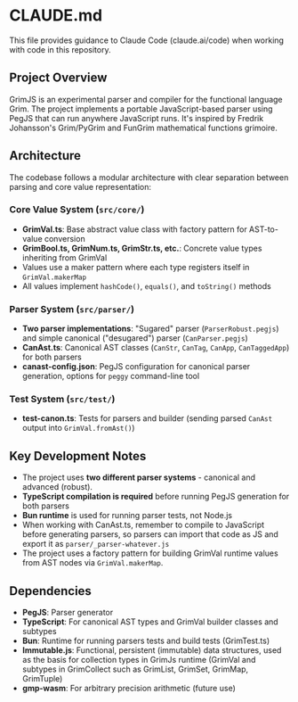 # CLAUDE.md

This file provides guidance to Claude Code (claude.ai/code) when working with code in this repository.

## Project Overview

GrimJS is an experimental parser and compiler for the functional language Grim. The project implements a portable JavaScript-based parser using PegJS that can run anywhere JavaScript runs. It's inspired by Fredrik Johansson's Grim/PyGrim and FunGrim mathematical functions grimoire.

## Architecture

The codebase follows a modular architecture with clear separation between parsing and core value representation:

### Core Value System (`src/core/`)
- **GrimVal.ts**: Base abstract value class with factory pattern for AST-to-value conversion
- **GrimBool.ts, GrimNum.ts, GrimStr.ts, etc.**: Concrete value types inheriting from GrimVal
- Values use a maker pattern where each type registers itself in `GrimVal.makerMap`
- All values implement `hashCode()`, `equals()`, and `toString()` methods

### Parser System (`src/parser/`)
- **Two parser implementations**: "Sugared" parser (`ParserRobust.pegjs`) and simple canonical ("desugared") parser (`CanParser.pegjs`)
- **CanAst.ts**: Canonical AST classes (`CanStr`, `CanTag`, `CanApp`, `CanTaggedApp`) for both parsers
- **canast-config.json**: PegJS configuration for canonical parser generation, options for `peggy` command-line tool

### Test System (`src/test/`)
- **test-canon.ts**: Tests for parsers and builder (sending parsed `CanAst` output into `GrimVal.fromAst()`)

## Key Development Notes

- The project uses **two different parser systems** - canonical and advanced (robust).
- **TypeScript compilation is required** before running PegJS generation for both parsers
- **Bun runtime** is used for running parser tests, not Node.js
- When working with CanAst.ts, remember to compile to JavaScript before generating parsers, so parsers can import that code as JS and export it as `parser/_parser-whatever.js`
- The project uses a factory pattern for building GrimVal runtime values from AST nodes via `GrimVal.makerMap`.

## Dependencies

- **PegJS**: Parser generator
- **TypeScript**: For canonical AST types and GrimVal builder classes and subtypes
- **Bun**: Runtime for running parsers tests and build tests (GrimTest.ts)
- **Immutable.js**: Functional, persistent (immutable) data structures, used as the basis for collection types in GrimJs runtime (GrimVal and subtypes in GrimCollect such as GrimList, GrimSet, GrimMap, GrimTuple)
- **gmp-wasm**: For arbitrary precision arithmetic (future use)
